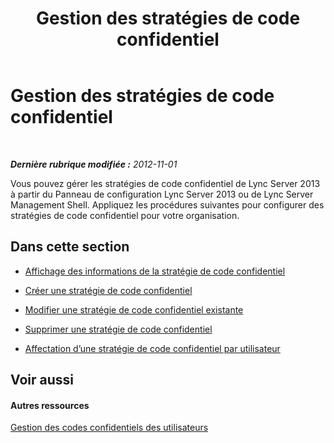 ﻿---
title: Gestion des stratégies de code confidentiel
TOCTitle: Gestion des stratégies de code confidentiel
ms:assetid: a698b8c0-2406-4cb8-9faf-6630ec5f104c
ms:mtpsurl: https://technet.microsoft.com/fr-fr/library/JJ721841(v=OCS.15)
ms:contentKeyID: 49891482
ms.date: 05/20/2016
mtps_version: v=OCS.15
ms.translationtype: HT
---

# Gestion des stratégies de code confidentiel

 

_**Dernière rubrique modifiée :** 2012-11-01_

Vous pouvez gérer les stratégies de code confidentiel de Lync Server 2013 à partir du Panneau de configuration Lync Server 2013 ou de Lync Server Management Shell. Appliquez les procédures suivantes pour configurer des stratégies de code confidentiel pour votre organisation.

## Dans cette section

  - [Affichage des informations de la stratégie de code confidentiel](lync-server-2013-view-pin-policy-inforrmation.md)

  - [Créer une stratégie de code confidentiel](lync-server-2013-create-a-new-pin-policy.md)

  - [Modifier une stratégie de code confidentiel existante](lync-server-2013-modify-an-existing-pin-policy.md)

  - [Supprimer une stratégie de code confidentiel](lync-server-2013-delete-a-pin-policy.md)

  - [Affectation d’une stratégie de code confidentiel par utilisateur](lync-server-2013-assign-a-per-user-pin-policy.md)

## Voir aussi

#### Autres ressources

[Gestion des codes confidentiels des utilisateurs](lync-server-2013-managing-user-pins.md)

